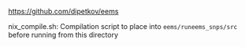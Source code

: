 
https://github.com/dipetkov/eems

nix_compile.sh: 
Compilation script to place into `eems/runeems_snps/src` before running from this directory
